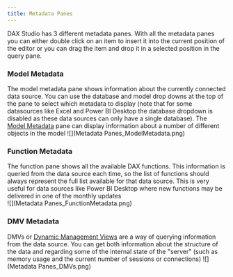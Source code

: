 ```yaml
---
title: Metadata Panes
---
```


DAX Studio has 3 different metadata panes. With all the metadata panes you can either double click on an item to insert it into the current position of the editor or you can drag the item and drop it in a selected position in the query pane.

### Model Metadata
The model metadata pane shows information about the currently connected data source. You can use the database and model drop downs at the top of the pane to select which metadata to display (note that for some datasources like Excel and Power BI Desktop the database dropdown is disabled as these data sources can only have a single database). The [Model Metadata](../model-metadata) pane can display information about a number of different objects in the model
![](Metadata Panes_ModelMetadata.png)

### Function Metadata
The function pane shows all the available DAX functions. This information is queried from the data source each time, so the list of functions should always represent the full list available for that data source. This is very useful for data sources like Power BI Desktop where new functions may be delivered in one of the monthly updates  
![](Metadata Panes_FunctionMetadata.png)

### DMV Metadata
DMVs or [Dynamic Management Views](../dmv-list) are a way of querying information from the data source. You can get both information about the structure of the data and regarding some of the internal state of the "server" (such as memory usage and the current number of sessions or connections)
![](Metadata Panes_DMVs.png)